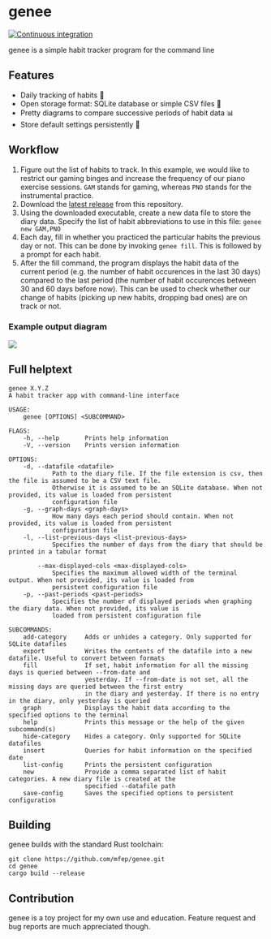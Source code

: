 # genee
[![Continuous integration](https://github.com/mfep/genee/actions/workflows/continuous-integration.yml/badge.svg)](https://github.com/mfep/genee/actions/workflows/continuous-integration.yml)

genee is a simple habit tracker program for the command line

## Features
- Daily tracking of habits 📅
- Open storage format: SQLite database or simple CSV files 📄
- Pretty diagrams to compare successive periods of habit data 📊
- Store default settings persistently 💾

## Workflow

1. Figure out the list of habits to track. In this example, we would like to restrict
our gaming binges and increase the frequency of our piano exercise sessions.
`GAM` stands for gaming, whereas `PNO` stands for the instrumental practice.
2. Download the [latest release](https://github.com/mfep/genee/releases/latest) from this repository.
3. Using the downloaded executable, create a new data file to store the diary data.
Specify the list of habit abbreviations to use in this file: ```genee new GAM,PNO```
4. Each day, fill in whether you practiced the particular habits the previous day or not.
This can be done by invoking ```genee fill```. This is followed by a prompt for each habit.
5. After the fill command, the program displays the habit data of the current period
(e.g. the number of habit occurences in the last 30 days) compared to the last period
(the number of habit occurences between 30 and 60 days before now).
This can be used to check whether our change of habits (picking up new habits,
dropping bad ones) are on track or not.

### Example output diagram
![](https://user-images.githubusercontent.com/12499658/121962015-72212600-cd68-11eb-82fb-30279566b220.png)

## Full helptext

```
genee X.Y.Z
A habit tracker app with command-line interface

USAGE:
    genee [OPTIONS] <SUBCOMMAND>

FLAGS:
    -h, --help       Prints help information
    -V, --version    Prints version information

OPTIONS:
    -d, --datafile <datafile>
            Path to the diary file. If the file extension is csv, then the file is assumed to be a CSV text file.
            Otherwise it is assumed to be an SQLite database. When not provided, its value is loaded from persistent
            configuration file
    -g, --graph-days <graph-days>
            How many days each period should contain. When not provided, its value is loaded from persistent
            configuration file
    -l, --list-previous-days <list-previous-days>
            Specifies the number of days from the diary that should be printed in a tabular format

        --max-displayed-cols <max-displayed-cols>
            Specifies the maximum allowed width of the terminal output. When not provided, its value is loaded from
            persistent configuration file
    -p, --past-periods <past-periods>
            Specifies the number of displayed periods when graphing the diary data. When not provided, its value is
            loaded from persistent configuration file

SUBCOMMANDS:
    add-category     Adds or unhides a category. Only supported for SQLite datafiles
    export           Writes the contents of the datafile into a new datafile. Useful to convert between formats
    fill             If set, habit information for all the missing days is queried between --from-date and
                     yesterday. If --from-date is not set, all the missing days are queried between the first entry
                     in the diary and yesterday. If there is no entry in the diary, only yesterday is queried
    graph            Displays the habit data according to the specified options to the terminal
    help             Prints this message or the help of the given subcommand(s)
    hide-category    Hides a category. Only supported for SQLite datafiles
    insert           Queries for habit information on the specified date
    list-config      Prints the persistent configuration
    new              Provide a comma separated list of habit categories. A new diary file is created at the
                     specified --datafile path
    save-config      Saves the specified options to persistent configuration
```

## Building

genee builds with the standard Rust toolchain:

```
git clone https://github.com/mfep/genee.git
cd genee
cargo build --release
```

## Contribution

genee is a toy project for my own use and education. Feature request and bug reports are much appreciated though.
